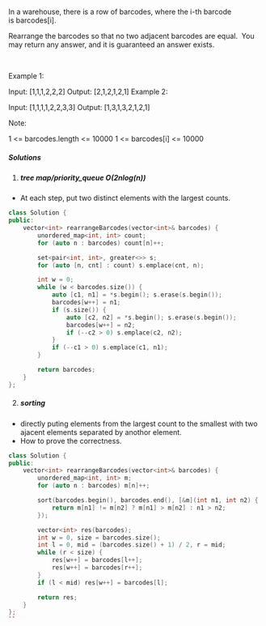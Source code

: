 In a warehouse, there is a row of barcodes, where the i-th barcode is barcodes[i].

Rearrange the barcodes so that no two adjacent barcodes are equal.  You may return any answer, and it is guaranteed an answer exists.

 

Example 1:

Input: [1,1,1,2,2,2]
Output: [2,1,2,1,2,1]
Example 2:

Input: [1,1,1,1,2,2,3,3]
Output: [1,3,1,3,2,1,2,1]
 

Note:

1 <= barcodes.length <= 10000
1 <= barcodes[i] <= 10000

##### Solutions

1. ##### tree map/priority_queue O(2nlog(n))

- At each step, put two distinct elements with the largest counts.

```cpp
class Solution {
public:
    vector<int> rearrangeBarcodes(vector<int>& barcodes) {
        unordered_map<int, int> count;
        for (auto n : barcodes) count[n]++;

        set<pair<int, int>, greater<>> s;
        for (auto [n, cnt] : count) s.emplace(cnt, n);

        int w = 0;
        while (w < barcodes.size()) {
            auto [c1, n1] = *s.begin(); s.erase(s.begin());
            barcodes[w++] = n1;
            if (s.size()) {
                auto [c2, n2] = *s.begin(); s.erase(s.begin());
                barcodes[w++] = n2;
                if (--c2 > 0) s.emplace(c2, n2);
            }
            if (--c1 > 0) s.emplace(c1, n1);
        }

        return barcodes;
    }
};
```

2. ##### sorting

- directly puting elements from the largest count to the smallest with two ajacent elements separated by anothor element.
- How to prove the correctness.

```cpp
class Solution {
public:
    vector<int> rearrangeBarcodes(vector<int>& barcodes) {
        unordered_map<int, int> m;
        for (auto n : barcodes) m[n]++;

        sort(barcodes.begin(), barcodes.end(), [&m](int n1, int n2) {
            return m[n1] != m[n2] ? m[n1] > m[n2] : n1 > n2;
        });

        vector<int> res(barcodes);
        int w = 0, size = barcodes.size();
        int l = 0, mid = (barcodes.size() + 1) / 2, r = mid;
        while (r < size) {
            res[w++] = barcodes[l++];
            res[w++] = barcodes[r++];
        }
        if (l < mid) res[w++] = barcodes[l];

        return res;
    }
};
``